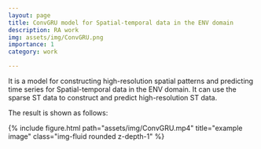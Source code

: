 ```yaml
---
layout: page
title: ConvGRU model for Spatial-temporal data in the ENV domain
description: RA work
img: assets/img/ConvGRU.png
importance: 1
category: work

---
```


It is a model for constructing high-resolution spatial patterns and predicting time series for Spatial-temporal data in the ENV domain. It can use the sparse ST data to construct and predict high-resolution ST data. 

The result is shown as follows: 

{% include figure.html path="assets/img/ConvGRU.mp4" title="example image" class="img-fluid rounded z-depth-1" %}